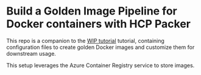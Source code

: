 # Build a Golden Image Pipeline for Docker containers with HCP Packer

This repo is a companion to the [WIP tutorial](https://developer.hashicorp.com) tutorial, containing configuration files to create golden Docker images and customize them for downstream usage.

This setup leverages the Azure Container Registry service to store images.
